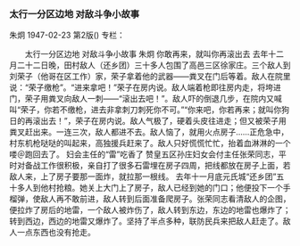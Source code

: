 ### 太行一分区边地  对敌斗争小故事
朱炯
1947-02-23
第2版()
专栏：

　　太行一分区边地
    对敌斗争小故事
    朱炯
    你敢再来，就叫你再滚出去
    去年十二月二十二日晚，田村敌人（还乡团）三十多人包围了高邑三区徐家庄。三个敌人到刘荣子（他哥在区工作）家，荣子拿着他的武器——粪叉在门后等着。敌人在院里说：“荣子缴枪”。“进来拿吧！”荣子在房内说。敌人端着枪即往房内走，将垮进门，荣子用粪叉向敌人一刺——“滚出去吧！”。敌人吓的倒退几步，在院内又喊叫“荣子，你若不缴枪，进去非拿刺刀刺死你不可。”“你来吧，你若再来；就叫你狗日的再滚出去！”，荣子在房内说。敌人气极了，硬着头皮往进走；但又被荣子用粪叉赶出来。一连三次，敌人都进不去。敌人恼了，就用火点房子……正危急中，村东机枪哒哒的叫起来，高独援兵赶来了。敌人只好慌慌忙忙，抬着血淋淋的一个喽＠跑回去了。
    妇会主任的“雷”吃香了
    赞皇五区孙庄妇女会付主任张荣同志，平时对备战工作很积极，亲自打了很多石雷埋在房子四周，把线都放在房子上面，若敌人来，上了房子要那一面炸，就拉那一根线。
    去年十一月底元氏城“还乡团”五十多人到他村抢粮。她关上大门上了房子，敌人已经到她的门口；他便投下一个手榴弹，使敌人再不敢前进，敌人转到后面准备爬房子。张荣同志看清敌人的企图，便拉炸了房后的地雷，一个敌人被炸伤了，敌人转到东边，东边的地雷也爆炸了；转到西边，西边的地雷又爆炸了。坚持了半点多种，联防民兵来把敌人赶走了。敌人一点东西也没有抢走。
